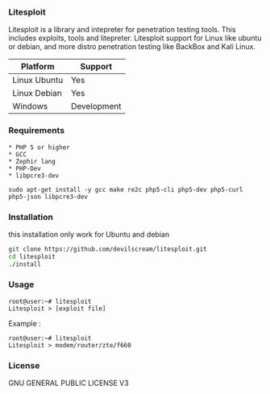 ### Litesploit
Litesploit is a library and intepreter for penetration testing tools. This includes exploits, tools and litepreter.
Litesploit support for Linux like ubuntu or debian, and more distro penetration testing like BackBox and Kali Linux.

|   Platform    |    Support  |
|---------------|-------------|
| Linux Ubuntu  |    Yes      |
| Linux Debian  |    Yes      |
| Windows       | Development |

### Requirements
```
* PHP 5 or higher
* GCC
* Zephir lang
* PHP-Dev
* libpcre3-dev
```

```
sudo apt-get install -y gcc make re2c php5-cli php5-dev php5-curl php5-json libpcre3-dev
```

### Installation
this installation only work for Ubuntu and debian
```bash
git clone https://github.com/devilscream/litesploit.git
cd litesploit
./install
```

### Usage
```
root@user:~# litesploit
Litesploit > [exploit file]
```

Example :
```
root@user:~# litesploit
Litesploit > modem/router/zte/f660
```

### License

GNU GENERAL PUBLIC LICENSE V3
